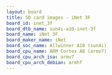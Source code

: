 ```yaml
---
layout: board
title: SD card images - iNet 3F
board_id: inet_3f
board_dtb_name: sun4i-a10-inet-3f
board_name: iNet 3F
board_maker_name: iNet
board_soc_name: Allwinner A10 (sun4i)
board_cpu_name: ARM Cortex A8 (armv7)
board_cpu_arch_isa: armv7
board_cpu_arch_debian: armhf
---
```

